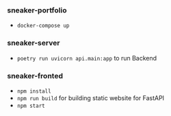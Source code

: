 ### sneaker-portfolio
- `docker-compose up`

### sneaker-server
- `poetry run uvicorn api.main:app` to run Backend

### sneaker-fronted
- `npm install`
- `npm run build` for building static website for FastAPI
- `npm start`
